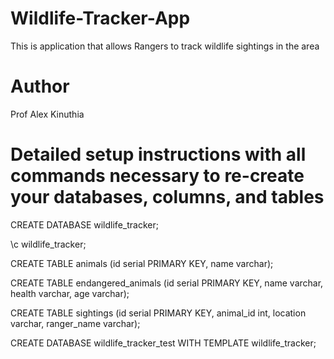 # Wildlife-Tracker-App
This is application that allows Rangers to track wildlife sightings in the area
# Author
Prof Alex Kinuthia
# Detailed setup instructions with all commands necessary to re-create your databases, columns, and tables 
CREATE DATABASE wildlife_tracker;


\c wildlife_tracker;


CREATE TABLE animals (id serial PRIMARY KEY, name varchar);


CREATE TABLE endangered_animals (id serial PRIMARY KEY, name varchar, health varchar, age varchar);


CREATE TABLE sightings (id serial PRIMARY KEY, animal_id int, location varchar, ranger_name varchar);


CREATE DATABASE wildlife_tracker_test WITH TEMPLATE wildlife_tracker;
